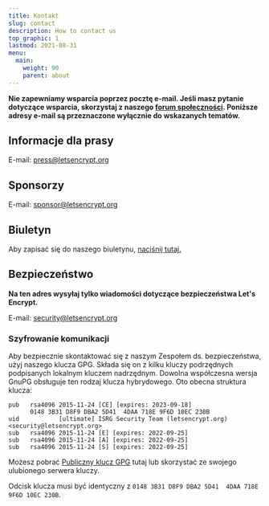 ```yaml
---
title: Kontakt
slug: contact
description: How to contact us
top_graphic: 1
lastmod: 2021-08-31
menu:
  main:
    weight: 90
    parent: about
---
```


**Nie zapewniamy wsparcia poprzez pocztę e-mail. Jeśli masz pytanie dotyczące wsparcia, skorzystaj z naszego [forum społeczności](https://community.letsencrypt.org). Poniższe adresy e-mail są przeznaczone wyłącznie do wskazanych tematów.**

## Informacje dla prasy

E-mail: [press@letsencrypt.org](mailto:press@letsencrypt.org)

## Sponsorzy

E-mail: [sponsor@letsencrypt.org](mailto:sponsor@letsencrypt.org)

## Biuletyn

Aby zapisać się do naszego biuletynu, [naciśnij tutaj.](https://mailchi.mp/letsencrypt.org/fjp6ha1gad)

## Bezpieczeństwo

**Na ten adres wysyłaj tylko wiadomości dotyczące bezpieczeństwa Let's Encrypt.**

E-mail: [security@letsencrypt.org](mailto:security@letsencrypt.org)

### Szyfrowanie komunikacji

Aby bezpiecznie skontaktować się z naszym Zespołem ds. bezpieczeństwa, użyj naszego klucza GPG. Składa się on z kilku kluczy podrzędnych podpisanych lokalnym kluczem nadrzędnym. Dowolna współczesna wersja GnuPG obsługuje ten rodzaj klucza hybrydowego. Oto obecna struktura klucza:

```
pub   rsa4096 2015-11-24 [CE] [expires: 2023-09-18]
      0148 3B31 D8F9 DBA2 5D41  4DAA 718E 9F6D 10EC 230B
uid           [ultimate] ISRG Security Team (letsencrypt.org) <security@letsencrypt.org>
sub   rsa4096 2015-11-24 [E] [expires: 2022-09-25]
sub   rsa4096 2015-11-24 [A] [expires: 2022-09-25]
sub   rsa4096 2015-11-24 [S] [expires: 2022-09-25]
```

Możesz pobrać [Publiczny klucz GPG](/security_letsencrypt.org-publickey.asc) tutaj lub skorzystać ze swojego ulubionego serwera kluczy.

Odcisk klucza musi być identyczny z `0148 3B31 D8F9 DBA2 5D41  4DAA 718E 9F6D 10EC 230B`.
